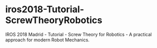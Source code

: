 # iros2018-Tutorial-ScrewTheoryRobotics
IROS 2018 Madrid - Tutorial - Screw Theory for Robotics - A practical approach for modern Robot Mechanics.
